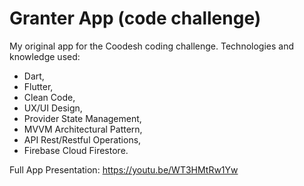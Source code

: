 # Granter App (code challenge)

My original app for the Coodesh coding challenge. Technologies and knowledge used:
* Dart,
* Flutter,
* Clean Code,
* UX/UI Design,
* Provider State Management,
* MVVM Architectural Pattern,
* API Rest/Restful Operations,
* Firebase Cloud Firestore.

Full App Presentation: https://youtu.be/WT3HMtRw1Yw
